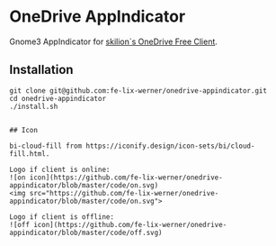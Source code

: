 # OneDrive AppIndicator
Gnome3 AppIndicator for [skilion`s OneDrive Free Client](https://github.com/skilion/onedrive).

## Installation
 ```
 git clone git@github.com:fe-lix-werner/onedrive-appindicator.git
 cd onedrive-appindicator
 ./install.sh


## Icon

bi-cloud-fill from https://iconify.design/icon-sets/bi/cloud-fill.html.

Logo if client is online:
![on icon](https://github.com/fe-lix-werner/onedrive-appindicator/blob/master/code/on.svg)
<img src="https://github.com/fe-lix-werner/onedrive-appindicator/blob/master/code/on.svg">

Logo if client is offline:
![off icon](https://github.com/fe-lix-werner/onedrive-appindicator/blob/master/code/off.svg)
